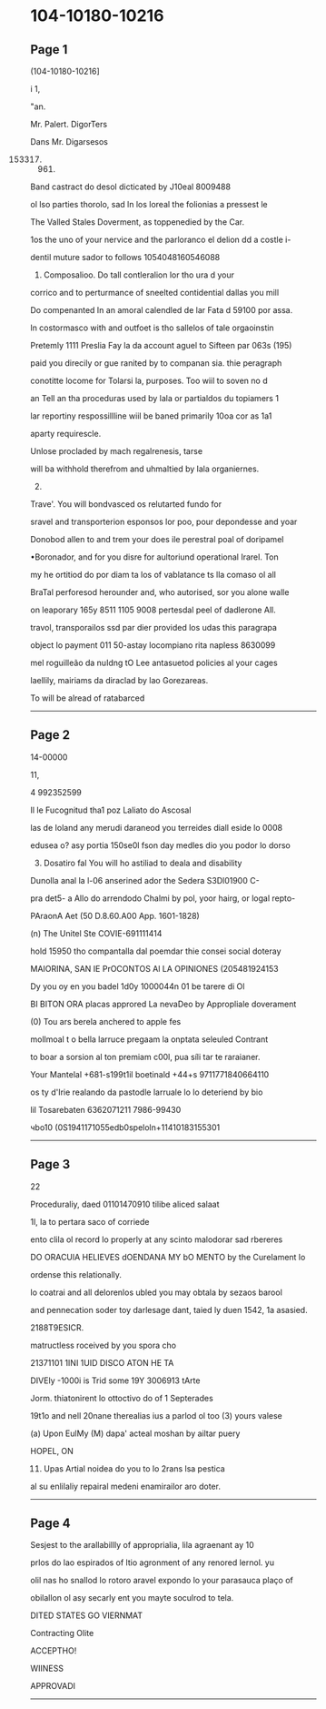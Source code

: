 # 104-10180-10216

## Page 1

(104-10180-10216]

i 1,

"an.

Mr. Palert. DigorTers

Dans Mr. Digarsesos

153317. 961.

Band castract do desol dicticated by J10eal 8009488

ol lso parties thorolo, sad ln los loreal the folionias a pressest le

The Valled Stales Doverment, as toppenedied by the Car.

1os the uno of your nervice and the parloranco el delion dd a costle i-

dentil muture sador to follows 1054048160546088

1. Composalioo. Do tall contleralion lor tho ura d your

corrico and to perturmance of sneelted contidential dallas you mill

Do compenanted In an amoral calendled de lar Fata d 59100 por assa.

ln costormasco with and outfoet is tho sallelos of tale orgaoinstin

Pretemly 1111 Preslia Fay la da account aguel to Sifteen par 063s (195)

paid you direcily or gue ranited by to companan sia. thie peragraph

conotitte locome for Tolarsi la, purposes. Too wiil to soven no d

an Tell an tha proceduras used by lala or partialdos du topiamers 1

lar reportiny respossillline wiil be baned primarily 10oa cor as 1a1

aparty requirescle.

Unlose procladed by mach regalrenesis, tarse

will ba withhold therefrom and uhmaltied by lala organiernes.

2.

Trave'. You will bondvasced os relutarted fundo for

sravel and transporterion esponsos lor poo, pour depondesse and yoar

Donobod allen to and trem your does ile perestral poal of doripamel

•Boronador, and for you disre for aultoriund operational Irarel. Ton

my he ortitiod do por diam ta los of vablatance ts lla comaso ol all

BraTal perforesod herounder and, who autorised, sor you alone walle

on leaporary 165y 8511 1105 9008 pertesdal peel of dadlerone All.

travol, transporailos ssd par dier provided los udas this paragrapa

object lo payment 011 50-astay locompiano rita napless 8630099

mel roguilleão da nuIdng tO Lee antasuetod policies al your cages

laellily, mairiams da diraclad by lao Gorezareas.

To will be alread of ratabarced

---

## Page 2

14-00000

11,

4 992352599

Il le Fucognitud tha1 poz Laliato do Ascosal

las de Ioland any merudi daraneod you terreides diall eside lo 0008

edusea o? asy portia 150se0l fson day medles dio you podor lo dorso

3. Dosatiro fal You will ho astiliad to deala and disability

Dunolla anal la l-06 anserined ador the Sedera S3Dl01900 C-

pra det5- a Allo do arrendodo Chalmi by pol, yoor hairg, or logal repto-

PAraonA Aet (50 D.8.60.A00 App. 1601-1828)

(n) The Unitel Ste COVIE-691111414

hold 15950 tho compantalla dal poemdar thie consei social doteray

MAIORINA, SAN IE PrOCONTOS Al LA OPINIONES (205481924153

Dy you oy en you badel 1d0y 1000044n 01 be tarere di Ol

BI BITON ORA placas approred La nevaDeo by Appropliale doverament

(0) Tou ars berela anchered to apple fes

mollmoal t o bella larruce pregaam la onptata seleuled Contrant

to boar a sorsion al ton premiam c00l, pua síli tar te raraianer.

Your Mantelal +681-s199t1il boetinald +44+s 9711771840664110

os ty d'Irie realando da pastodle larruale lo lo deteriend by bio

lil Tosarebaten 6362071211 7986-99430

чbo10 (0S1941171055edb0speloln+11410183155301

---

## Page 3

22

Proceduraliy, daed 01101470910 tilibe aliced salaat

1l, la to pertara saco of corriede

ento clila ol record lo properly at any scinto malodorar sad rbereres

DO ORACUlA HELIEVES dOENDANA MY bO MENTO by the CureIament lo

ordense this relationally.

lo coatrai and all delorenlos ubled you may obtala by sezaos barool

and pennecation soder toy darlesage dant, taied ly duen 1542, 1a asasied.

2188T9ESICR.

matructless roceived by you spora cho

21371101 1INI 1UID DISCO ATON HE TA

DIVEly -1000i is Trid some 19Y 3006913 tArte

Jorm. thiatonirent lo ottoctivo do of 1 Septerades

19t1o and nell 20nane therealias ius a parlod ol too (3) yours valese

(a) Upon EulMy (M) dapa' acteal moshan by ailtar puery

HOPEL, ON

11) Upas Artial noidea do you to lo 2rans lsa pestica

al su enlilaliy repairal medeni enamirailor aro doter.

---

## Page 4

Sesjest to the arallabillly of approprialia, lila agraenant ay 10

prlos do lao espirados of ltio agronment of any renored lernol. yu

olil nas ho snallod lo rotoro aravel expondo lo your parasauca plaço of

obilallon ol asy secarly ent you mayte soculrod to tela.

DITED STATES GO VIERNMAT

Contracting Olite

ACCEPTHO!

WIINESS

APPROVADI

---

